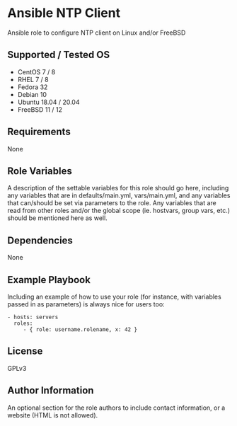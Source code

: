 Ansible NTP Client
=========

Ansible role to configure NTP client on Linux and/or FreeBSD

Supported / Tested OS
---------------------

- CentOS 7 / 8
- RHEL 7 / 8
- Fedora 32
- Debian 10
- Ubuntu 18.04 / 20.04
- FreeBSD 11 / 12

Requirements
------------

None

Role Variables
--------------

A description of the settable variables for this role should go here, including any variables that are in defaults/main.yml, vars/main.yml, and any variables that can/should be set via parameters to the role. Any variables that are read from other roles and/or the global scope (ie. hostvars, group vars, etc.) should be mentioned here as well.

Dependencies
------------

None

Example Playbook
----------------

Including an example of how to use your role (for instance, with variables passed in as parameters) is always nice for users too:

    - hosts: servers
      roles:
         - { role: username.rolename, x: 42 }

License
-------

GPLv3

Author Information
------------------

An optional section for the role authors to include contact information, or a website (HTML is not allowed).
